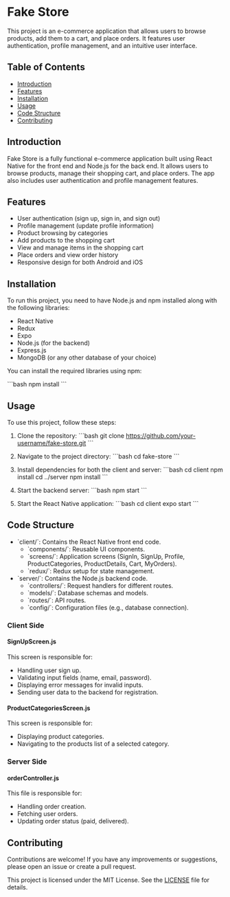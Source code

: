 Fake Store
==========

This project is an e-commerce application that allows users to browse products, add them to a cart, and place orders. It features user authentication, profile management, and an intuitive user interface.

Table of Contents
-----------------

- [Introduction](#introduction)
- [Features](#features)
- [Installation](#installation)
- [Usage](#usage)
- [Code Structure](#code-structure)
- [Contributing](#contributing)

Introduction
------------

Fake Store is a fully functional e-commerce application built using React Native for the front end and Node.js for the back end. It allows users to browse products, manage their shopping cart, and place orders. The app also includes user authentication and profile management features.

Features
--------

- User authentication (sign up, sign in, and sign out)
- Profile management (update profile information)
- Product browsing by categories
- Add products to the shopping cart
- View and manage items in the shopping cart
- Place orders and view order history
- Responsive design for both Android and iOS

Installation
------------

To run this project, you need to have Node.js and npm installed along with the following libraries:

- React Native
- Redux
- Expo
- Node.js (for the backend)
- Express.js
- MongoDB (or any other database of your choice)

You can install the required libraries using npm:

\`\`\`bash
npm install
\`\`\`

Usage
-----

To use this project, follow these steps:

1. Clone the repository:
   \`\`\`bash
   git clone https://github.com/your-username/fake-store.git
   \`\`\`

2. Navigate to the project directory:
   \`\`\`bash
   cd fake-store
   \`\`\`

3. Install dependencies for both the client and server:
   \`\`\`bash
   cd client
   npm install
   cd ../server
   npm install
   \`\`\`

4. Start the backend server:
   \`\`\`bash
   npm start
   \`\`\`

5. Start the React Native application:
   \`\`\`bash
   cd client
   expo start
   \`\`\`

Code Structure
--------------

- \`client/\`: Contains the React Native front end code.
  - \`components/\`: Reusable UI components.
  - \`screens/\`: Application screens (SignIn, SignUp, Profile, ProductCategories, ProductDetails, Cart, MyOrders).
  - \`redux/\`: Redux setup for state management.
- \`server/\`: Contains the Node.js backend code.
  - \`controllers/\`: Request handlers for different routes.
  - \`models/\`: Database schemas and models.
  - \`routes/\`: API routes.
  - \`config/\`: Configuration files (e.g., database connection).

### Client Side

#### SignUpScreen.js

This screen is responsible for:
- Handling user sign up.
- Validating input fields (name, email, password).
- Displaying error messages for invalid inputs.
- Sending user data to the backend for registration.

#### ProductCategoriesScreen.js

This screen is responsible for:
- Displaying product categories.
- Navigating to the products list of a selected category.

### Server Side

#### orderController.js

This file is responsible for:
- Handling order creation.
- Fetching user orders.
- Updating order status (paid, delivered).

Contributing
------------

Contributions are welcome! If you have any improvements or suggestions, please open an issue or create a pull request.


This project is licensed under the MIT License. See the [LICENSE](LICENSE) file for details.
